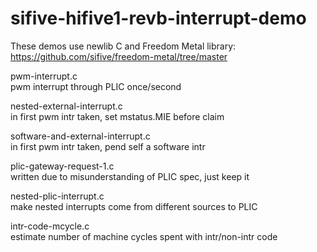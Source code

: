 # sifive-hifive1-revb-interrupt-demo
These demos use newlib C and Freedom Metal library: https://github.com/sifive/freedom-metal/tree/master  
  
pwm-interrupt.c  
  pwm interrupt through PLIC once/second  
  
nested-external-interrupt.c  
  in first pwm intr taken, set mstatus.MIE before claim  
  
software-and-external-interrupt.c  
  in first pwm intr taken, pend self a software intr  
    
plic-gateway-request-1.c  
  written due to misunderstanding of PLIC spec, just keep it
  
nested-plic-interrupt.c  
  make nested interrupts come from different sources to PLIC  
  
intr-code-mcycle.c  
  estimate number of machine cycles spent with intr/non-intr code  
